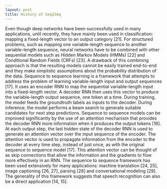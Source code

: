 ```yaml
---
layout: post
title: History of Seq2Seq
---
```


Even though deep networks have been successfully used in many applications, until recently, they
have mainly been used in classification: mapping a fixed-length vector to an output category [21].
For structured problems, such as mapping one variable-length sequence to another variable-length
sequence, neural networks have to be combined with other sequential models such as Hidden
Markov Models (HMMs) [22] and Conditional Random Fields (CRFs) [23]. A drawback of this
combining approach is that the resulting models cannot be easily trained end-to-end and they make
simplistic assumptions about the probability distribution of the data.
Sequence to sequence learning is a framework that attempts to address the problem of learning
variable-length input and output sequences [17]. It uses an encoder RNN to map the sequential
variable-length input into a fixed-length vector. A decoder RNN then uses this vector to produce
the variable-length output sequence, one token at a time. During training, the model feeds the
groundtruth labels as inputs to the decoder. During inference, the model performs a beam search to
generate suitable candidates for next step predictions.
Sequence to sequence models can be improved significantly by the use of an attention mechanism
that provides the decoder RNN more information when it produces the output tokens [16]. At each
output step, the last hidden state of the decoder RNN is used to generate an attention vector over
the input sequence of the encoder. The attention vector is used to propagate information from the
encoder to the decoder at every time step, instead of just once, as with the original sequence to
sequence model [17]. This attention vector can be thought of as skip connections that allow the
information and the gradients to flow more effectively in an RNN.
The sequence to sequence framework has been used extensively for many applications: machine
translation [24, 25], image captioning [26, 27], parsing [28] and conversational modeling [29]. The
generality of this framework suggests that speech recognition can also be a direct application [14,
15].